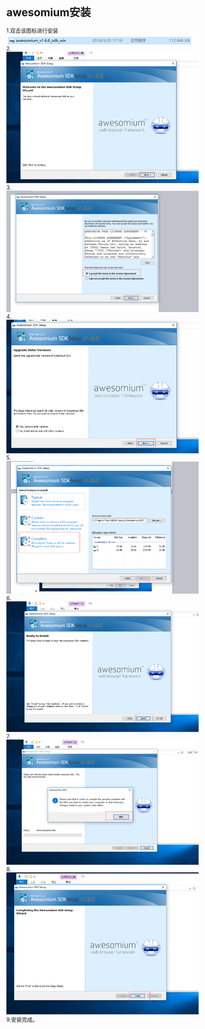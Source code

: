 awesomium安装
====
1.双击该图标进行安装<br>
![](img7/1.png)
2.![](img7/2.png)
3.![](img7/3.png)
4.![](img7/4.png)
5.![](img7/5.png)
6.![](img7/6.png)
7.![](img7/7.png)
8.![](img7/8.png)
9.安装完成。<br>